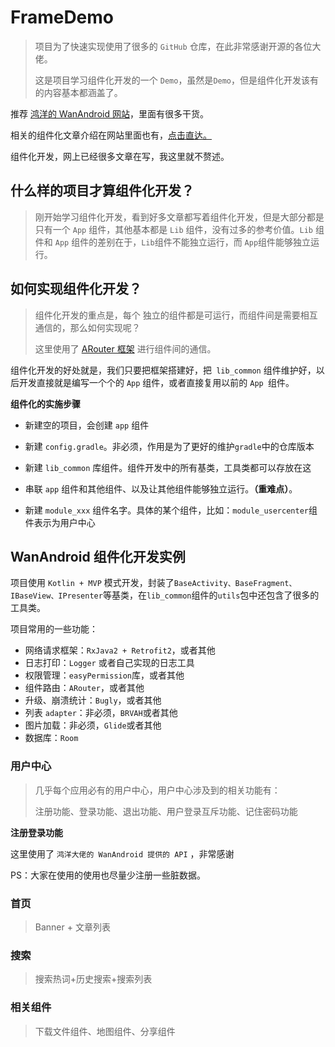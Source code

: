 # FrameDemo 

> 项目为了快速实现使用了很多的 `GitHub` 仓库，在此非常感谢开源的各位大佬。
>
> 这是项目学习组件化开发的一个 `Demo`，虽然是` Demo `，但是组件化开发该有的内容基本都涵盖了。



推荐 [鸿洋的 WanAndroid 网站](https://www.wanandroid.com)，里面有很多干货。

相关的组件化文章介绍在网站里面也有，[点击直达。](https://www.wanandroid.com/article/query?k=%E7%BB%84%E4%BB%B6%E5%8C%96)

组件化开发，网上已经很多文章在写，我这里就不赘述。



## 什么样的项目才算组件化开发？

> 刚开始学习组件化开发，看到好多文章都写着组件化开发，但是大部分都是只有一个 `App` 组件，其他基本都是 `Lib` 组件，没有过多的参考价值。`Lib` 组件和 `App` 组件的差别在于，`Lib`组件不能独立运行，而 `App`组件能够独立运行。



## 如何实现组件化开发？

> 组件化开发的重点是，每个 独立的组件都是可运行，而组件间是需要相互通信的，那么如何实现呢？
>
> 这里使用了 [ARouter 框架](https://github.com/alibaba/ARouter) 进行组件间的通信。



组件化开发的好处就是，我们只要把框架搭建好，把` lib_common` 组件维护好，以后开发直接就是编写一个个的 `App` 组件，或者直接复用以前的 `App `组件。



**组件化的实施步骤**

- 新建空的项目，会创建 `app` 组件

- 新建 `config.gradle`。非必须，作用是为了更好的维护`gradle`中的仓库版本
- 新建 `lib_common` 库组件。组件开发中的所有基类，工具类都可以存放在这
- 串联 `app` 组件和其他组件、以及让其他组件能够独立运行。**（重难点）**。
- 新建 `module_xxx` 组件名字。具体的某个组件，比如：`module_usercenter`组件表示为用户中心



## WanAndroid 组件化开发实例

项目使用 `Kotlin + MVP` 模式开发，封装了`BaseActivity、BaseFragment、IBaseView、IPresenter`等基类，在`lib_common`组件的`utils`包中还包含了很多的工具类。



项目常用的一些功能：

- 网络请求框架：`RxJava2 + Retrofit2`，或者其他
- 日志打印：`Logger` 或者自己实现的日志工具
- 权限管理：`easyPermission`库，或者其他
- 组件路由：`ARouter`，或者其他
- 升级、崩溃统计：`Bugly`，或者其他
- 列表 `adapter`：非必须，`BRVAH`或者其他
- 图片加载：非必须，`Glide`或者其他
- 数据库：`Room`



### 用户中心

> 几乎每个应用必有的用户中心，用户中心涉及到的相关功能有：
>
> 注册功能、登录功能、退出功能、用户登录互斥功能、记住密码功能



**注册登录功能**

这里使用了 `鸿洋大佬的 WanAndroid 提供的 API` ，非常感谢

PS：大家在使用的使用也尽量少注册一些脏数据。







### 首页

> Banner + 文章列表



### 搜索

> 搜索热词+历史搜索+搜索列表



### 相关组件

> 下载文件组件、地图组件、分享组件




